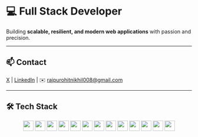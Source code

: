 # 💻 Full Stack Developer
Building **scalable, resilient, and modern web applications** with passion and precision.

---

## 📫 Contact
[X](https://x.com/nick_realm_01) | [LinkedIn](https://www.linkedin.com/in/nikhil-rajpurohit-05b39734a/) | ✉️ rajpurohitnikhil008@gmail.com

---

## 🛠 Tech Stack

<p align="center">
<a href="#"><img src="https://img.shields.io/badge/C-FFFFFF?style=for-the-badge&logo=c&logoColor=000000" height="28" /></a>
<a href="#"><img src="https://img.shields.io/badge/C++-FFFFFF?style=for-the-badge&logo=c%2B%2B&logoColor=000000" height="28" /></a>
<a href="#"><img src="https://img.shields.io/badge/JavaScript-FFFFFF?style=for-the-badge&logo=javascript&logoColor=000000" height="28" /></a>
<a href="#"><img src="https://img.shields.io/badge/TypeScript-FFFFFF?style=for-the-badge&logo=typescript&logoColor=000000" height="28" /></a>
<a href="#"><img src="https://img.shields.io/badge/React-FFFFFF?style=for-the-badge&logo=react&logoColor=000000" height="28" /></a>
<a href="#"><img src="https://img.shields.io/badge/Next.js-FFFFFF?style=for-the-badge&logo=next.js&logoColor=000000" height="28" /></a>
<a href="#"><img src="https://img.shields.io/badge/TailwindCSS-FFFFFF?style=for-the-badge&logo=tailwind-css&logoColor=000000" height="28" /></a>
<a href="#"><img src="https://img.shields.io/badge/Shadcn-FFFFFF?style=for-the-badge&logo=shadcn&logoColor=000000" height="28" /></a>
<a href="#"><img src="https://img.shields.io/badge/Node.js-FFFFFF?style=for-the-badge&logo=node.js&logoColor=000000" height="28" /></a>
<a href="#"><img src="https://img.shields.io/badge/Express.js-FFFFFF?style=for-the-badge&logo=express&logoColor=000000" height="28" /></a>
<a href="#"><img src="https://img.shields.io/badge/REST-FFFFFF?style=for-the-badge&logo=rest&logoColor=000000" height="28" /></a>
<a href="#"><img src="https://img.shields.io/badge/Socket.io-FFFFFF?style=for-the-badge&logo=socket.io&logoColor=000000" height="28" /></a>
<a href="#"><img src="https://img.shields.io/badge/JWT-FFFFFF?style=for-the-badge&logo=jwt&logoColor=000000" height="28" /></a>
<a href="#"><img src="https://img.shields.io/badge/MongoDB-FFFFFF?st

